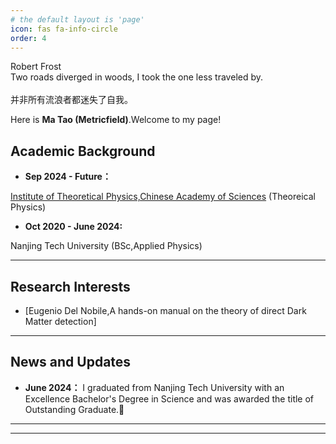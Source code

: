 ```yaml
---
# the default layout is 'page'
icon: fas fa-info-circle
order: 4
---
```

<div class="box-tip" markdown="1">
<div class="title"> Robert Frost </div>
Two roads diverged in woods, I took the one less traveled by.
<br><br>
并非所有流浪者都迷失了自我。
</div>

Here is **Ma Tao (Metricfield)**.Welcome to my page!



## Academic Background

- **Sep 2024 - Future：** 

 [Institute of Theoretical Physics,Chinese Academy of Sciences](https://itp.cas.cn/) (Theoreical Physics)
- **Oct 2020 - June 2024:** 

 Nanjing Tech University (BSc,Applied Physics)


---

## Research Interests


- [Eugenio Del Nobile,A hands-on manual on the theory
of direct Dark Matter detection]



---

## News and Updates


- **June 2024：** I graduated from Nanjing Tech University with an Excellence Bachelor's Degree in Science and was awarded the title of Outstanding Graduate.🎉

---

---


